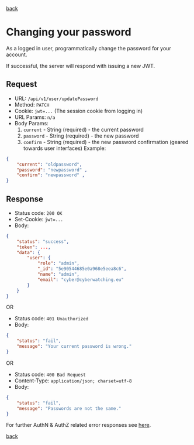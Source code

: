 [back](../api.md)

# Changing your password

As a logged in user, programmatically change the password for your account.

If successful, the server will respond with issuing a new JWT.

## Request

* URL: `/api/v1/user/updatePassword`
* Method: `PATCH`
* Cookie: `jwt=...` (The session cookie from logging in)
* URL Params: `n/a`
* Body Params:
    1. `current` - String (required) - the current password
    1. `password` - String (required) - the new password
    1. `confirm` - String (required) - the new password confirmation (geared towards user interfaces)
Example:
```json
{ 
    "current": "oldpassword", 
    "password": "newpassword" ,
    "confirm": "newpassword" ,
}
```

## Response

* Status code: `200 OK`
* Set-Cookie: `jwt=...`
* Body: 
```json
{
    "status": "success",
    "token": ...,
    "data": {
        "user": {
            "role": "admin",
            "_id": "5e90544685e0a968e5eea8c6",
            "name": "admin",
            "email": "cyber@cyberwatching.eu"
        }
    }
}
```

OR

* Status code: `401 Unauthorized `
* Body: 
```json
{
    "status": "fail",
    "message": "Your current password is wrong."
}
```

OR

* Status code: `400 Bad Request`
* Content-Type: `application/json; charset=utf-8`
* Body: 
```json
{
    "status": "fail",
    "message": "Passwords are not the same."
}
```

For further AuthN & AuthZ related error responses see [here](auth_generic_messages.md).

[back](../api.md)
